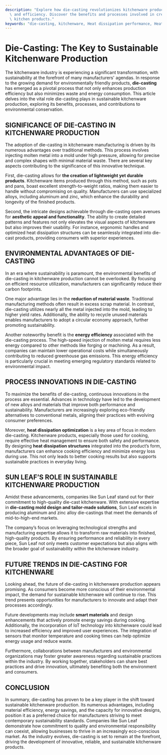 ```yaml
---
description: "Explore how die-casting revolutionizes kitchenware production, enhancing sustainability\
  \ and efficiency. Discover the benefits and processes involved in creating high-quality\
  \ kitchen products."
keywords: "die-casting, kitchenware, Heat dissipation performance, Heat dissipation structure"
---
```

# Die-Casting: The Key to Sustainable Kitchenware Production

The kitchenware industry is experiencing a significant transformation, with sustainability at the forefront of many manufacturers' agendas. In response to the growing demand for environmentally friendly products, **die-casting** has emerged as a pivotal process that not only enhances production efficiency but also minimizes waste and energy consumption. This article delves into the vital role die-casting plays in sustainable kitchenware production, exploring its benefits, processes, and contributions to environmental conservation.

## SIGNIFICANCE OF DIE-CASTING IN KITCHENWARE PRODUCTION

The adoption of die-casting in kitchenware manufacturing is driven by its numerous advantages over traditional methods. This process involves injecting molten metal into a mold under high pressure, allowing for precise and complex shapes with minimal material waste. There are several key aspects contributing to the significance of this innovative technique.

First, die-casting allows for **the creation of lightweight yet durable products**. Kitchenware items produced through this method, such as pots and pans, boast excellent strength-to-weight ratios, making them easier to handle without compromising on quality. Manufacturers can use specialized alloys, including aluminum and zinc, which enhance the durability and longevity of the finished products.

Second, the intricate designs achievable through die-casting open avenues for **aesthetic appeal and functionality**. The ability to create detailed patterns and features not only elevates the visual aspects of kitchenware but also improves their usability. For instance, ergonomic handles and optimized heat dissipation structures can be seamlessly integrated into die-cast products, providing consumers with superior experiences.

## ENVIRONMENTAL ADVANTAGES OF DIE-CASTING

In an era where sustainability is paramount, the environmental benefits of die-casting in kitchenware production cannot be overlooked. By focusing on efficient resource utilization, manufacturers can significantly reduce their carbon footprints.

One major advantage lies in the **reduction of material waste**. Traditional manufacturing methods often result in excess scrap material. In contrast, die-casting utilizes nearly all the metal injected into the mold, leading to higher yield rates. Additionally, the ability to recycle unused materials enables manufacturers to adopt a circular economy approach, further promoting sustainability.

Another noteworthy benefit is the **energy efficiency** associated with the die-casting process. The high-speed injection of molten metal requires less energy compared to other methods like forging or machining. As a result, companies can maintain lower operational costs while simultaneously contributing to reduced greenhouse gas emissions. This energy efficiency is particularly crucial in meeting emerging regulatory standards related to environmental impact.

## PROCESS INNOVATIONS IN DIE-CASTING

To maximize the benefits of die-casting, continuous innovations in the process are essential. Advances in technology have led to the development of new alloys and materials that improve both performance and sustainability. Manufacturers are increasingly exploring eco-friendly alternatives to conventional metals, aligning their practices with evolving consumer preferences.

Moreover, **heat dissipation optimization** is a key area of focus in modern die-casting. Kitchenware products, especially those used for cooking, require effective heat management to ensure both safety and performance. By designing **heat dissipation structures** integrated into the product’s form, manufacturers can enhance cooking efficiency and minimize energy loss during use. This not only leads to better cooking results but also supports sustainable practices in everyday living.

## SUN LEAF’S ROLE IN SUSTAINABLE KITCHENWARE PRODUCTION

Amidst these advancements, companies like Sun Leaf stand out for their commitment to high-quality die-cast kitchenware. With extensive expertise in **die-casting mold design and tailor-made solutions**, Sun Leaf excels in producing aluminum and zinc alloy die-castings that meet the demands of mid-to-high-end markets. 

The company’s focus on leveraging technological strengths and manufacturing expertise allows it to transform raw materials into finished, high-quality products. By ensuring performance and reliability in every piece, Sun Leaf not only meets customer expectations but also aligns with the broader goal of sustainability within the kitchenware industry.

## FUTURE TRENDS IN DIE-CASTING FOR KITCHENWARE

Looking ahead, the future of die-casting in kitchenware production appears promising. As consumers become more conscious of their environmental impact, the demand for sustainable kitchenware will continue to rise. This trend presents opportunities for manufacturers to innovate and adapt their processes accordingly.

Future developments may include **smart materials** and design enhancements that actively promote energy savings during cooking. Additionally, the incorporation of IoT technology into kitchenware could lead to increased efficiency and improved user experiences. The integration of sensors that monitor temperature and cooking times can help optimize energy usage and reduce waste.

Furthermore, collaborations between manufacturers and environmental organizations may foster greater awareness regarding sustainable practices within the industry. By working together, stakeholders can share best practices and drive innovation, ultimately benefiting both the environment and consumers.

## CONCLUSION

In summary, die-casting has proven to be a key player in the shift toward sustainable kitchenware production. Its numerous advantages, including material efficiency, energy savings, and the capacity for innovative designs, position it as a preferred choice for manufacturers striving to meet contemporary sustainability standards. Companies like Sun Leaf demonstrate how commitment to quality and environmental responsibility can coexist, allowing businesses to thrive in an increasingly eco-conscious market. As the industry evolves, die-casting is set to remain at the forefront, driving the development of innovative, reliable, and sustainable kitchenware products.
